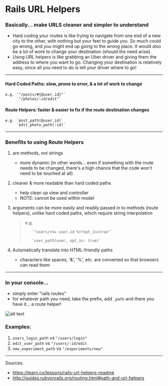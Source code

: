 # Rails URL Helpers

### Basically... make URLS cleaner and simpler to understand
- Hard coding your routes is like trying to navigate from one end of a new city to the other, with nothing but your feet to guide you. So much could go wrong, and you might end up going to the wrong place. It would also be a lot of work to change your destination (should the need arise). 
- Using URL helpers is like grabbing an Uber driver and giving them the address to where you want to go. Changing your destination is relatively easy, since all you need to do is tell your driver where to go!

-------------------

#### Hard Coded Paths: slow, prone to error, & a lot of work to change
    e.g. `"/posts/#{@user.id}"`
         `"/photos/:id/edit"`

#### Route Helpers: faster & easier to fix if the route destination changes
    e.g. `post_path(@user.id)`
         `edit_photo_path(:id)`

------------------

### Benefits to using Route Helpers

1. are methods, not strings
    - more dynamic (in other words... even if something with the route needs to be changed, there's a high chance that the code won't need to be touched at all)

2. cleaner & more readable than hard coded paths
    - help clean up view and controller
    - NOTE: cannot be used within model 

3. arguments can be more easily and readily passed in to methods (route helpers), unlike hard coded paths, which require string interpolation
    >    e.g. 
    >    
    >        `"users/<%= user.id %>?opt_in=true"`
    >
    >        `user_path(user, opt_in: true)`

4. Automatically translate into HTML-friendly paths
    - characters like spaces, '&', '%', etc. are converted so that browsers can read them 

-----------------

### In your console... 

- simply enter "rails routes"
- for whatever path you need, take the prefix, add `_path` and there you have it... a route helper!

![alt text](https://github.com/gracenoh153/Memo/blob/master/Screen%20Shot%202017-04-20%20at%208.22.30%20PM.png "Rails Routes in Console")

### Examples: 
1. `users_login_path` vs `"/users/login"`
2. `edit_user_path` vs `"/users/:id/edit`
2. `new_experiment_path` vs `"/experiments/new"`

----------------

Sources:
- https://learn.co/lessons/rails-url-helpers-readme
- http://guides.rubyonrails.org/routing.html#path-and-url-helpers
